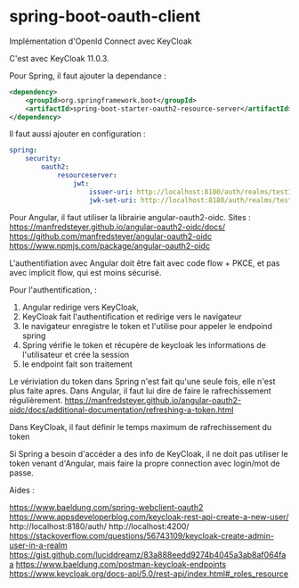 # spring-boot-oauth-client

Implémentation d'OpenId Connect avec KeyCloak

C'est avec KeyCloak 11.0.3.

Pour Spring, il faut ajouter la dependance :
```xml
<dependency>
    <groupId>org.springframework.boot</groupId>
    <artifactId>spring-boot-starter-oauth2-resource-server</artifactId>
</dependency>
```
Il faut aussi ajouter en configuration :

```yml
spring:
    security:
        oauth2:
            resourceserver:
                jwt:
                    issuer-uri: http://localhost:8180/auth/realms/test1
                    jwk-set-uri: http://localhost:8180/auth/realms/test1/protocol/openid-connect/certs
```

Pour Angular, il faut utiliser la librairie angular-oauth2-oidc.
Sites :
https://manfredsteyer.github.io/angular-oauth2-oidc/docs/
https://github.com/manfredsteyer/angular-oauth2-oidc
https://www.npmjs.com/package/angular-oauth2-oidc

L'authentifiation avec Angular doit être fait avec code flow + PKCE, et pas avec implicit flow, qui est moins sécurisé.

Pour l'authentification, :
1) Angular redirige vers KeyCloak,
2) KeyCloak fait l'authentification et redirige vers le navigateur
3) le navigateur enregistre le token et l'utilise pour appeler le endpoind spring
4) Spring vérifie le token et récupère de keycloak les informations de l'utilisateur et crée la session
5) le endpoint fait son traitement

Le vériviation du token dans Spring n'est fait qu'une seule fois, elle n'est plus faite apres.
Dans Angular, il faut lui dire de faire le rafrechissement régulièrement.
https://manfredsteyer.github.io/angular-oauth2-oidc/docs/additional-documentation/refreshing-a-token.html

Dans KeyCloak, il faut définir le temps maximum de rafrechissement du token

Si Spring a besoin d'accéder a des info de KeyCloak, il ne doit pas utiliser le token venant d'Angular,
mais faire la propre connection avec login/mot de passe.




Aides :

https://www.baeldung.com/spring-webclient-oauth2
https://www.appsdeveloperblog.com/keycloak-rest-api-create-a-new-user/
http://localhost:8180/auth/
http://localhost:4200/
https://stackoverflow.com/questions/56743109/keycloak-create-admin-user-in-a-realm
https://gist.github.com/luciddreamz/83a888eedd9274b4045a3ab8af064faa
https://www.baeldung.com/postman-keycloak-endpoints
https://www.keycloak.org/docs-api/5.0/rest-api/index.html#_roles_resource
